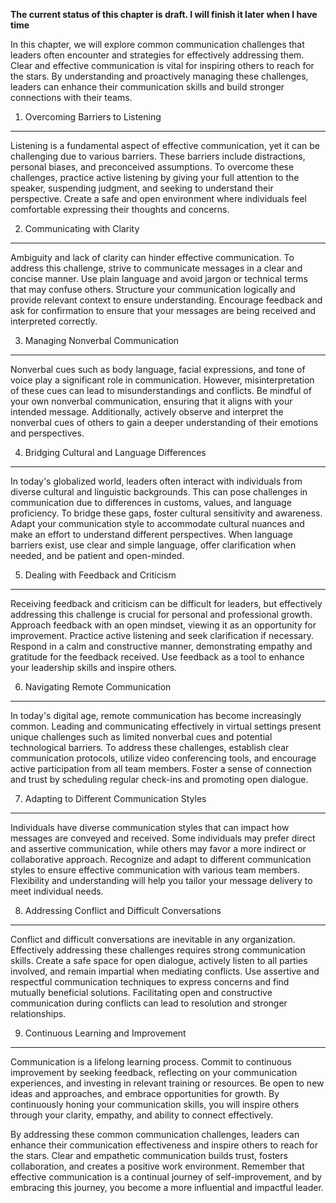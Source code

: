 **The current status of this chapter is draft. I will finish it later when I have time**

In this chapter, we will explore common communication challenges that leaders often encounter and strategies for effectively addressing them. Clear and effective communication is vital for inspiring others to reach for the stars. By understanding and proactively managing these challenges, leaders can enhance their communication skills and build stronger connections with their teams.

1. Overcoming Barriers to Listening
-----------------------------------

Listening is a fundamental aspect of effective communication, yet it can be challenging due to various barriers. These barriers include distractions, personal biases, and preconceived assumptions. To overcome these challenges, practice active listening by giving your full attention to the speaker, suspending judgment, and seeking to understand their perspective. Create a safe and open environment where individuals feel comfortable expressing their thoughts and concerns.

2. Communicating with Clarity
-----------------------------

Ambiguity and lack of clarity can hinder effective communication. To address this challenge, strive to communicate messages in a clear and concise manner. Use plain language and avoid jargon or technical terms that may confuse others. Structure your communication logically and provide relevant context to ensure understanding. Encourage feedback and ask for confirmation to ensure that your messages are being received and interpreted correctly.

3. Managing Nonverbal Communication
-----------------------------------

Nonverbal cues such as body language, facial expressions, and tone of voice play a significant role in communication. However, misinterpretation of these cues can lead to misunderstandings and conflicts. Be mindful of your own nonverbal communication, ensuring that it aligns with your intended message. Additionally, actively observe and interpret the nonverbal cues of others to gain a deeper understanding of their emotions and perspectives.

4. Bridging Cultural and Language Differences
---------------------------------------------

In today's globalized world, leaders often interact with individuals from diverse cultural and linguistic backgrounds. This can pose challenges in communication due to differences in customs, values, and language proficiency. To bridge these gaps, foster cultural sensitivity and awareness. Adapt your communication style to accommodate cultural nuances and make an effort to understand different perspectives. When language barriers exist, use clear and simple language, offer clarification when needed, and be patient and open-minded.

5. Dealing with Feedback and Criticism
--------------------------------------

Receiving feedback and criticism can be difficult for leaders, but effectively addressing this challenge is crucial for personal and professional growth. Approach feedback with an open mindset, viewing it as an opportunity for improvement. Practice active listening and seek clarification if necessary. Respond in a calm and constructive manner, demonstrating empathy and gratitude for the feedback received. Use feedback as a tool to enhance your leadership skills and inspire others.

6. Navigating Remote Communication
----------------------------------

In today's digital age, remote communication has become increasingly common. Leading and communicating effectively in virtual settings present unique challenges such as limited nonverbal cues and potential technological barriers. To address these challenges, establish clear communication protocols, utilize video conferencing tools, and encourage active participation from all team members. Foster a sense of connection and trust by scheduling regular check-ins and promoting open dialogue.

7. Adapting to Different Communication Styles
---------------------------------------------

Individuals have diverse communication styles that can impact how messages are conveyed and received. Some individuals may prefer direct and assertive communication, while others may favor a more indirect or collaborative approach. Recognize and adapt to different communication styles to ensure effective communication with various team members. Flexibility and understanding will help you tailor your message delivery to meet individual needs.

8. Addressing Conflict and Difficult Conversations
--------------------------------------------------

Conflict and difficult conversations are inevitable in any organization. Effectively addressing these challenges requires strong communication skills. Create a safe space for open dialogue, actively listen to all parties involved, and remain impartial when mediating conflicts. Use assertive and respectful communication techniques to express concerns and find mutually beneficial solutions. Facilitating open and constructive communication during conflicts can lead to resolution and stronger relationships.

9. Continuous Learning and Improvement
--------------------------------------

Communication is a lifelong learning process. Commit to continuous improvement by seeking feedback, reflecting on your communication experiences, and investing in relevant training or resources. Be open to new ideas and approaches, and embrace opportunities for growth. By continuously honing your communication skills, you will inspire others through your clarity, empathy, and ability to connect effectively.

By addressing these common communication challenges, leaders can enhance their communication effectiveness and inspire others to reach for the stars. Clear and empathetic communication builds trust, fosters collaboration, and creates a positive work environment. Remember that effective communication is a continual journey of self-improvement, and by embracing this journey, you become a more influential and impactful leader.
